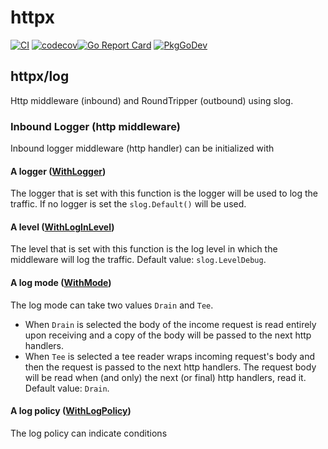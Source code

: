 # httpx
[![CI](https://github.com/ifnotnil/httpx/actions/workflows/ci.yml/badge.svg)](https://github.com/ifnotnil/httpx/actions/workflows/ci.yml)
[![codecov](https://codecov.io/gh/ifnotnil/httpx/graph/badge.svg?token=ljmo2kgqR6)](https://codecov.io/gh/ifnotnil/httpx)[![Go Report Card](https://goreportcard.com/badge/github.com/ifnotnit/httpx)](https://goreportcard.com/report/github.com/ifnotnit/httpx)
[![PkgGoDev](https://pkg.go.dev/badge/github.com/ifnotnit/httpx)](https://pkg.go.dev/github.com/ifnotnit/httpx)

## httpx/log
Http middleware (inbound) and RoundTripper (outbound) using slog.

### Inbound Logger (http middleware)

Inbound logger middleware (http handler) can be initialized with

#### A logger ([WithLogger](log/logger.go#L7))
The logger that is set with this function is the logger will be used to log the traffic. If no logger is set the `slog.Default()` will be used.

#### A level ([WithLogInLevel](log/logger.go#L11))
The level that is set with this function is the log level in which the middleware will log the traffic.
Default value: `slog.LevelDebug`.

#### A log mode ([WithMode](log/logger.go#L15))
The log mode can take two values `Drain` and `Tee`.
  * When `Drain` is selected the body of the income request is read entirely upon receiving and a copy of the body will be passed to the next http handlers.
  * When `Tee` is selected a tee reader wraps incoming request's body and then the request is passed to the next http handlers. The request body will be read when (and only) the next (or final) http handlers, read it.
Default value: `Drain`.

#### A log policy ([WithLogPolicy](log/logger.go#L19))
The log policy can indicate conditions
